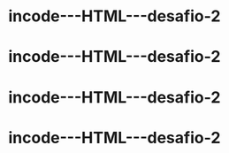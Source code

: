 # incode---HTML---desafio-2
# incode---HTML---desafio-2
# incode---HTML---desafio-2
# incode---HTML---desafio-2
